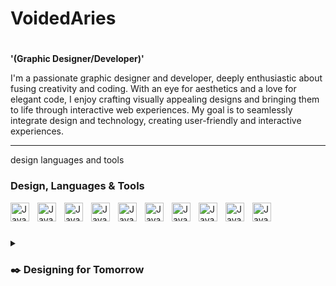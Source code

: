 # VoidedAries

#

**'(Graphic Designer/Developer)'**

I'm a passionate graphic designer and developer, deeply enthusiastic about fusing creativity and coding. With an eye for aesthetics and a love for elegant code, I enjoy crafting visually appealing designs and bringing them to life through interactive web experiences. My goal is to seamlessly integrate design and technology, creating user-friendly and interactive experiences.

---

design languages and tools

### Design, Languages & Tools


<img align="left" alt="Java" width="30px" style="padding-right:10px;" src="https://cdn.jsdelivr.net/gh/devicons/devicon/icons/vscode/vscode-original.svg" />
<img align="left" alt="Java" width="30px" style="padding-right:10px;" src="https://cdn.jsdelivr.net/gh/devicons/devicon/icons/java/java-original.svg"/>
<img align="left" alt="Java" width="30px" style="padding-right:10px;" src="https://cdn.jsdelivr.net/gh/devicons/devicon/icons/python/python-original.svg"/>
<img align="left" alt="Java" width="30px" style="padding-right:10px;" src="https://cdn.jsdelivr.net/gh/devicons/devicon/icons/git/git-original.svg"/>
<img align="left" alt="Java" width="30px" style="padding-right:10px;" src="https://cdn.jsdelivr.net/gh/devicons/devicon/icons/github/github-original.svg"/>
<img align="left" alt="Java" width="30px" style="padding-right:10px;" src="https://cdn.jsdelivr.net/gh/devicons/devicon/icons/gradle/gradle-plain.svg"/>

<img align="left" alt="Java" width="30px" style="padding-right:10px;" src="https://cdn.jsdelivr.net/gh/devicons/devicon/icons/photoshop/photoshop-plain.svg" />       
<img align="left" alt="Java" width="30px" style="padding-right:10px;" src="https://cdn.jsdelivr.net/gh/devicons/devicon/icons/illustrator/illustrator-plain.svg" />
<img align="left" alt="Java" width="30px" style="padding-right:10px;" src="https://cdn.jsdelivr.net/gh/devicons/devicon/icons/aftereffects/aftereffects-plain.svg" />
<img align="left" alt="Java" width="30px" style="padding-right:10px;" src="https://cdn.jsdelivr.net/gh/devicons/devicon/icons/xd/xd-plain.svg" />
<br />

#

<details>
    <summary><h3>✒️ Designing for Tomorrow</h3></summary>
        In this fast-paced world of technology and creativity, as a graphic designer and developer, my focus extends beyond the present, envisioning future-proof solutions that inspire and innovate. Through responsive and adaptive design practices, I anticipate the evolving needs of users, driven by a commitment to accessibility and inclusivity. Collaborating closely with developers, I bridge the gap between design and code, breathing life into my visionary concepts. Prototyping and iterative design fuel my process, empowering me to experiment fearlessly and refine my work with a keen eye for detail. I take pride in exploring emerging design trends, constantly staying at the forefront of the industry, ready to shape tomorrow's visual landscape.